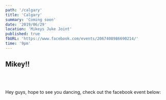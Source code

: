 ```yaml
---
path: '/calgary'
title: 'Calgary'
summary: 'Coming soon'
date: '2019/06/29'
location: 'Mikeys Juke Joint'
published: true
fbURL: 'https://www.facebook.com/events/2067408986690214/'
time: '9pm'
---
```


## Mikey!!

<br/><br/>

Hey guys, hope to see you dancing, check out the facebook event below:
